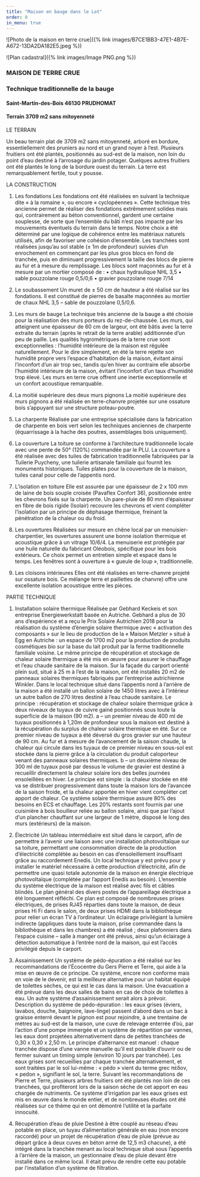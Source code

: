 ```yaml
---
title: "Maison en bauge dans le Lot"
order: 0
in_menu: true
---
```

![Photo de la maison en terre crue]({% link images/B7CE1BB3-47E1-4B7E-A672-13DA2DA182E5.jpeg %}) 

![Plan cadastral]({% link images/Image PNG.png %})

### MAISON DE TERRE CRUE
### Technique traditionnelle de la bauge

#### Saint-Martin-des-Bois 46130 PRUDHOMAT
#### Terrain 3709 m2 sans mitoyenneté

LE TERRAIN

Un beau terrain plat de 3709 m2 sans mitoyenneté, arboré en bordure, essentiellement des pruniers au nord et un grand noyer à l’est.  Plusieurs fruitiers ont été plantés, positionnés au sud-est de la maison, non loin du point d’eau destiné à l’arrosage du jardin potager. Quelques autres fruitiers ont été plantés le long de la bordure ouest du terrain. La terre est remarquablement fertile, tout y pousse.

LA CONSTRUCTION
 1) Les fondations
Les fondations ont été réalisées en suivant la technique dite « à la romaine », ou encore « cyclopéennes ».
Cette technique très ancienne permet de réaliser des fondations extrêmement solides mais qui, contrairement au béton conventionnel,  gardent une certaine souplesse, de sorte que l’ensemble du bâti n’est pas impacté par les mouvements éventuels du terrain dans le temps.
Notre choix a été déterminé par une logique de cohérence entre les matériaux naturels utilisés, afin de favoriser une cohésion d’ensemble.
Les tranchées sont réalisées jusqu’au sol stable (± 1m de profondeur) suivies d’un enrochement en commençant par les plus gros blocs en fond de tranchée,  puis en diminuant progressivement la taille des blocs de pierre au fur et à mesure du remplissage. Les blocs sont maçonnés au fur et à mesure par un mortier composé de :
	• chaux hydraulique NHL 3,5
	• sable pouzzolane  rouge 0,5/0,6
	• gravier pouzzolane rouge 7/14

 2) Le soubassement
Un muret de ± 50 cm de hauteur a été réalisé sur les fondations. Il est constitué de pierres de basalte maçonnées au mortier de chaux NHL 3,5 – sable de pouzzolane 0,5/0,6.

 3) Les murs de bauge
La technique très ancienne de la bauge a été choisie pour la réalisation des murs porteurs du rez-de-chaussée. Les murs, qui atteignent une épaisseur de 60 cm de largeur, ont été bâtis avec la terre extraite du terrain (après le retrait de la terre arable) additionnée d’un peu de paille. Les qualités hygrométriques de la terre crue sont exceptionnelles : l’humidité intérieure de la maison est régulée naturellement.
Pour le dire simplement, en été la terre rejette son humidité propre vers l’espace d’habitation de la maison, évitant ainsi l’inconfort d’un air trop sec, tandis qu’en hiver au contraire elle absorbe l’humidité intérieure de la maison, évitant l’inconfort d’un taux d’humidité trop élevé.
Les murs en terre crue offrent une inertie exceptionnelle et un confort acoustique remarquable.

 4) La moitié supérieure des deux murs pignons
La moitié supérieure des murs pignons a été réalisée en terre-chanvre projetée sur une ossature bois s’appuyant sur une structure poteau-poutre.

 5) La charpente
Réalisée par une entreprise spécialisée dans la fabrication de charpente en bois vert selon les techniques anciennes de charpente (équarrissage à la hache des poutres, assemblages bois uniquement).

 6) La couverture
La toiture se conforme à l’architecture traditionnelle locale avec une pente de 50° (120%) commandée par le PLU.
La couverture a été réalisée avec des tuiles de fabrication traditionnelle fabriquées par la Tuilerie Puycheny, une tuilerie artisanale familiale qui fournit les monuments historiques. Tuiles plates pour la couverture de la maison, tuiles canal pour celle de l’appentis nord.

 7) L’isolation en toiture
Elle est assurée par une épaisseur de 2 x 100 mm de laine de bois souple croisée (Pavaflex Confort 36), positionnée entre les chevrons fixés sur la charpente. Un pare-pluie de 80 mm d’épaisseur en fibre de bois rigide (Isolair) recouvre les chevrons et vient compléter l’isolation par un principe de déphasage thermique, freinant la pénétration de la chaleur ou du froid.

 8) Les ouvertures
Réalisées sur mesure en chêne local par un menuisier-charpentier, les ouvertures assurent une bonne isolation thermique et acoustique grâce à un vitrage 10/6/4.
La menuiserie est protégée par une huile naturelle du fabricant Oléobois, spécifique pour les bois extérieurs. Ce choix permet un entretien simple et espacé dans le temps.
Les fenêtres sont à ouverture à « gueule de loup », traditionnelle.

 9) Les cloisons intérieures
Elles ont été réalisées en terre-chanvre projeté sur ossature bois. Ce mélange terre et paillettes de chanvre) offre une excellente isolation acoustique entre les pièces.

PARTIE TECHNIQUE
 1) Installation solaire thermique
Réalisée par Gebhard Keckeis et son entreprise Energiewerkstatt basée en Autriche. Gebhard a plus de 30 ans d’expérience et a reçu le Prix Solaire Autrichien 2018 pour la réalisation du système d’énergie solaire thermique avec « activation des composants » sur le lieu de production de la « Maison Metzler » situé à Egg en Autriche : un espace de 1700 m2 pour la production de produits cosmétiques bio sur la base du lait produit par la ferme traditionnelle familiale voisine. 
Le même principe de récupération et stockage de chaleur solaire thermique a été mis en œuvre pour assurer le chauffage et l’eau chaude sanitaire de la maison.
Sur la façade du carport orienté plein sud, situé à 25 m à l’est de la maison, ont été installés 20 m2 de panneaux solaires thermiques fabriqués par l’entreprise autrichienne Winkler.
Dans le local technique situé dans l’appentis nord à l’arrière de la maison a été installé un ballon solaire de 1450 litres avec à l’intérieur un autre ballon de 270 litres destiné à l’eau chaude sanitaire.
Le principe : récupération et stockage de chaleur solaire thermique grâce à deux niveaux de tuyaux de cuivre gainé positionnés sous toute la superficie de la maison (90 m2).
 a – un premier niveau de 400 ml de tuyaux positionnés à 1,20m de profondeur sous la maison est destiné à la récupération du surplus de chaleur solaire thermique en été. Sur ce premier niveau de tuyaux a été déversé du gros gravier sur une hauteur de 90 cm. Au fur et à mesure de l’avancement de la saison chaude, la chaleur qui circule dans les tuyaux de ce premier niveau en sous-sol est stockée dans la pierre grâce à la circulation du produit caloporteur venant des panneaux solaires thermiques.
 b – un deuxième niveau de 300 ml de tuyaux posé par dessus le volume de gravier est destiné à recueillir directement la chaleur solaire lors des belles journées ensoleillées en hiver.
Le principe est simple : la chaleur stockée en été va se distribuer progressivement dans toute la maison lors de l’avancée de la saison froide, et la chaleur apportée en hiver vient compléter cet apport de chaleur.
Ce système solaire thermique assure 80% des besoins en ECS et chauffage. Les 20% restants sont fournis par une cuisinière à bois bouilleur reliée au ballon solaire, ainsi que par l’ajout d’un plancher chauffant sur une largeur de 1 mètre, disposé le long des murs (extérieurs) de la maison.

 2) Électricité
Un tableau intermédiaire est situé dans le carport, afin de permettre à l’avenir une liaison avec une installation photovoltaïque sur sa toiture, permettant une consommation directe de la production d’électricité complétée au besoin en cas d’ensoleillement insuffisant grâce au raccordement Enedis.
Un local technique y est prévu pour y installer le matériel nécessaire à cette production d’électricité, afin de permettre une quasi totale autonomie de la maison en énergie électrique photovoltaïque (complétée par l’apport Enedis au besoin).
L’ensemble du système électrique de la maison est réalisé avec fils et câbles blindés. Le plan général des divers postes de l’appareillage électrique a été longuement réfléchi. Ce plan est composé de nombreuses prises électriques, de prises RJ45 réparties dans toute la maison, de deux prises Hi Fi dans le salon, de deux prises HDMI dans la bibliothèque pour relier un écran TV à l’ordinateur.
Un éclairage privilégiant la lumière indirecte (appliques dans toute la maison, prise commandée dans la bibliothèque et dans les chambres) a été réalisé ; deux plafonniers dans l’espace cuisine – salle à manger ont été prévus, ainsi qu’un éclairage à détection automatique à l’entrée nord de la maison, qui est l’accès privilégié depuis le carport.

 3) Assainissement
Un système de pédo-épuration a été réalisé sur les recommandations de l’Écocentre du Gers Pierre et Terre, qui aide à la mise en œuvre de ce principe. Ce système, encore non conforme mais en voie de le devenir, est la meilleure alternative pour un habitat équipé de toilettes sèches, ce qui est le cas dans la maison.
Une évacuation a été prévue dans les deux salles de bains en cas de choix de toilettes à eau. Un autre système d’assainissement serait alors à prévoir.
Description du système de pédo-épuration : les eaux grises (éviers, lavabos, douche, baignoire, lave-linge) passent d’abord dans un bac à graisse enterré devant le pignon est pour rejoindre, à une trentaine de mètres au sud-est de la maison, une cuve de relevage enterrée d’où, par l’action d’une pompe immergée et un système de répartition par vannes, les eaux dont projetées alternativement dans de petites tranchées de 0,30 x 0,30 x 2,50 m.
Le principe d’alternance est manuel : chaque tranchée dispose d’une vanne manuelle qu’il est possible d’ouvrir ou de fermer suivant un timing simple (environ 10 jours par tranchée).
Les eaux grises sont recueillies par chaque tranchée alternativement, et sont traitées par le sol lui-même : « pédo » vient du terme grec πέδον, « pedon », signifiant le sol, la terre.
Suivant les recommandations de Pierre et Terre, plusieurs arbres fruitiers ont été plantés non loin de ces tranchées, qui profiteront lors de la saison sèche de cet apport en eau chargée de nutriments.
Ce système d’irrigation par les eaux grises est mis en œuvre dans le monde entier, et de nombreuses études ont été réalisées sur ce thème qui en ont démontré l’utilité et la parfaite innocuité.

 4) Récupération d’eau de pluie
Destiné à être couplé au réseau d’eau potable en place, un tuyau d’alimentation générale en eau (non encore raccordé) pour un projet de récupération d’eau de pluie (prévue au départ grâce à deux cuves en béton armé de 12,5 m3 chacune), a été intégré dans la tranchée menant au local technique situé sous l’appentis à l’arrière de la maison, un gestionnaire d’eau de pluie devant être installé dans ce même local. Il était prévu de rendre cette eau potable par l’installation d’un système de filtration. 